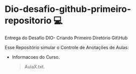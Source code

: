 # Dio-desafio-github-primeiro-repositorio :computer:

Entrega do Desafio DIO-  Criando Primeiro Diretório Git\Hub

Esse Repositório simular o Controle de Anotações de Aulas:

- Informacoes do Curso.
	> AulaX.txt.
